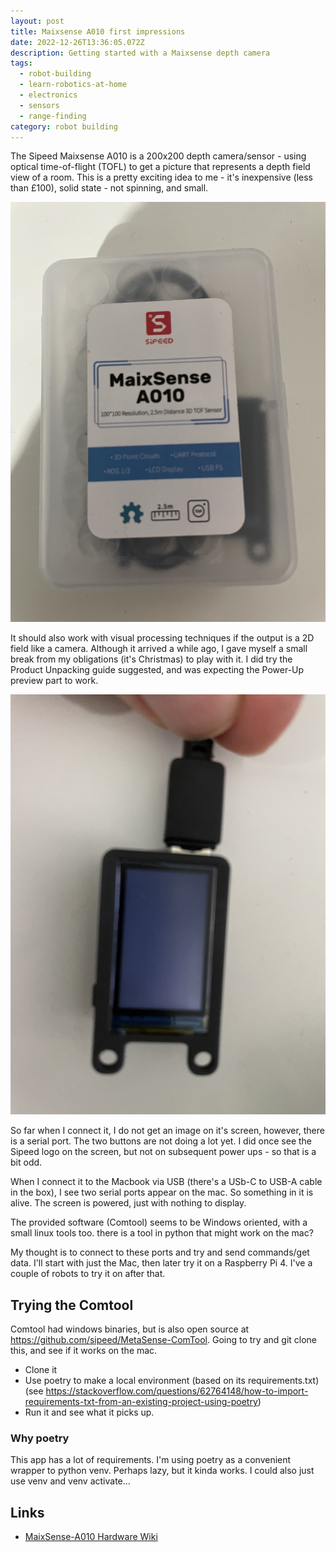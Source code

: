 ```yaml
---
layout: post
title: Maixsense A010 first impressions
date: 2022-12-26T13:36:05.072Z
description: Getting started with a Maixsense depth camera
tags:
  - robot-building
  - learn-robotics-at-home
  - electronics
  - sensors
  - range-finding
category: robot building
---
```

The Sipeed Maixsense A010 is a 200x200 depth camera/sensor - using optical time-of-flight (TOFL) to get a picture that represents a depth field view of a room. This is a pretty exciting idea to me - it's inexpensive (less than £100), solid state - not spinning, and small.

![MaixSense A010 Sensor in box](/galleries/img_6958.jpeg)

It should also work with visual processing techniques if the output is a 2D field like a camera. Although it arrived a while ago, I gave myself a small break from my obligations (it's Christmas) to play with it. I did try the Product Unpacking guide suggested, and was expecting the Power-Up preview part to work.

![MaixSense A010 Powered up](/galleries/img_6962.jpeg)

So far when I connect it, I do not get an image on it's screen, however, there is a serial port. The two buttons are not doing a lot yet. I did once see the Sipeed logo on the screen, but not on subsequent power ups - so that is a bit odd.

When I connect it to the Macbook via USB (there's a USb-C to USB-A cable in the box), I see two serial ports appear on the mac. So something in it is alive. The screen is powered, just with nothing to display.

The provided software (Comtool) seems to be Windows oriented, with a small linux tools too. there is a tool in python that might work on the mac?

My thought is to connect to these ports and try and send commands/get data. I'll start with just the Mac, then later try it on a Raspberry Pi 4. I've a couple of robots to try it on after that.

## Trying the Comtool

Comtool had windows binaries, but is also open source at <https://github.com/sipeed/MetaSense-ComTool>. Going to try and git clone this, and see if it works on the mac. 

* Clone it
* Use poetry to make a local environment (based on its requirements.txt) (see https://stackoverflow.com/questions/62764148/how-to-import-requirements-txt-from-an-existing-project-using-poetry)
* Run it and see what it picks up.

### Why poetry

This app has a lot of requirements. I'm using poetry as a convenient wrapper to python venv. Perhaps lazy, but it kinda works. I could also just use venv and venv activate...

## Links

* [MaixSense-A010 Hardware Wiki](https://wiki.sipeed.com/hardware/en/maixsense/maixsense-a010/maixsense-a010.html)